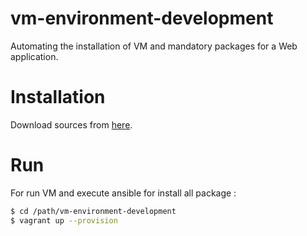 vm-environment-development
==========================

Automating the installation of VM and mandatory packages for a Web application.

Installation
============

Download sources from [here](https://github.com/lesmyrmidons/vm-environment-development/archive/master.zip).

Run
===

For run VM and execute ansible for install all package :

```bash
$ cd /path/vm-environment-development
$ vagrant up --provision
```

